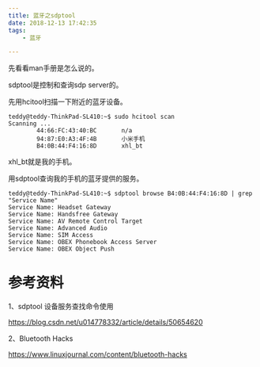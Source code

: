 ```yaml
---
title: 蓝牙之sdptool
date: 2018-12-13 17:42:35
tags:
	- 蓝牙

---
```




先看看man手册是怎么说的。

sdptool是控制和查询sdp server的。

先用hcitool扫描一下附近的蓝牙设备。

```
teddy@teddy-ThinkPad-SL410:~$ sudo hcitool scan
Scanning ...
        44:66:FC:43:40:BC       n/a
        94:87:E0:A3:4F:4B       小米手机
        B4:0B:44:F4:16:8D       xhl_bt
```

xhl_bt就是我的手机。

用sdptool查询我的手机的蓝牙提供的服务。

```
teddy@teddy-ThinkPad-SL410:~$ sdptool browse B4:0B:44:F4:16:8D | grep "Service Name" 
Service Name: Headset Gateway
Service Name: Handsfree Gateway
Service Name: AV Remote Control Target
Service Name: Advanced Audio
Service Name: SIM Access
Service Name: OBEX Phonebook Access Server
Service Name: OBEX Object Push
```



# 参考资料

1、sdptool 设备服务查找命令使用

https://blog.csdn.net/u014778332/article/details/50654620

2、Bluetooth Hacks

https://www.linuxjournal.com/content/bluetooth-hacks